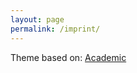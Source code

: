 ```yaml
---
layout: page
permalink: /imprint/
---
```


Theme based on: <a target="_blank" href="https://github.com/gaalcaras/academic">Academic</a>
